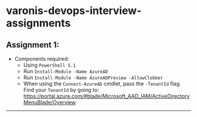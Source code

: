 # varonis-devops-interview-assignments

## Assignment 1:

- Components required:
    - Using `PowerShell 5.1`
    - Run `Install-Module -Name AzureAD`
    - Run `Install-Module -Name AzureADPreview -AllowClobber`
    - When using the `Connect-AzureAD` cmdlet, pass the `-TenantId` flag. Find your `TenantId` by going to: https://portal.azure.com/#blade/Microsoft_AAD_IAM/ActiveDirectoryMenuBlade/Overview

---
